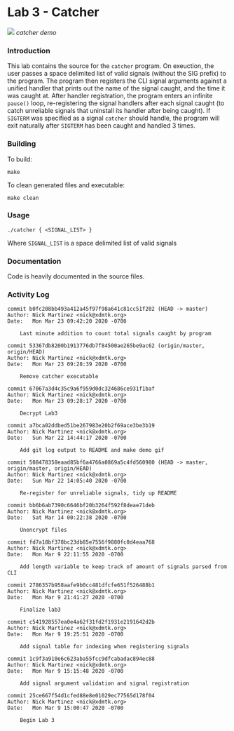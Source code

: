 # Lab 3 - Catcher

![](https://github.com/xdmtk/comp322-spring2020/blob/master/lab3/misc/catcher.gif)
_catcher demo_

### Introduction

This lab contains the source for the `catcher` program. On exeuction, the user passes a space delimited list of valid signals (without the SIG prefix) 
to the program. The program then registers the CLI signal arguments against a unified handler that prints out the name of the signal caught, and
the time it was caught at. After handler registration, the program enters an infinite `pause()` loop, re-registering the signal handlers after
each signal caught (to catch unreliable signals that uninstall its handler after being caught). If `SIGTERM` was specified as a signal `catcher` should
handle, the program will exit naturally after `SIGTERM` has been caught and handled 3 times. 

### Building 

To build: 
```
make
```

To clean generated files and executable:
```
make clean
```



### Usage

```
./catcher { <SIGNAL_LIST> }
```

Where `SIGNAL_LIST` is a space delimited list of valid signals


### Documentation
Code is heavily documented in the source files. 


### Activity Log 
```
commit b0fc208bb493a412a45f97f98a641c81cc51f202 (HEAD -> master)
Author: Nick Martinez <nick@xdmtk.org>
Date:   Mon Mar 23 09:42:20 2020 -0700

    Last minute addition to count total signals caught by program

commit 53367db8200b1913776db7f84500ae265be9ac62 (origin/master, origin/HEAD)
Author: Nick Martinez <nick@xdmtk.org>
Date:   Mon Mar 23 09:28:39 2020 -0700

    Remove catcher executable

commit 67067a3d4c35c9a6f959d0dc324686ce931f1baf
Author: Nick Martinez <nick@xdmtk.org>
Date:   Mon Mar 23 09:28:17 2020 -0700

    Decrypt Lab3

commit a7bca02ddbed51be267983e20b2f69ace3be3b19
Author: Nick Martinez <nick@xdmtk.org>
Date:   Sun Mar 22 14:44:17 2020 -0700

    Add git log output to README and make demo gif

commit 508478358eaad85bf6a4766a0869a5c4fd560980 (HEAD -> master, origin/master, origin/HEAD)
Author: Nick Martinez <nick@xdmtk.org>
Date:   Sun Mar 22 14:05:40 2020 -0700

    Re-register for unreliable signals, tidy up README

commit bb6b6ab7390c6646bf20b3264f592f8deae71deb
Author: Nick Martinez <nick@xdmtk.org>
Date:   Sat Mar 14 00:22:38 2020 -0700

    Unencrypt files

commit fd7a18bf378bc23db85e7556f9880fc0d4eaa768
Author: Nick Martinez <nick@xdmtk.org>
Date:   Mon Mar 9 22:11:55 2020 -0700

    Add length variable to keep track of amount of signals parsed from CLI

commit 2786357b958aafe9b0cc481dfcfe651f526488b1
Author: Nick Martinez <nick@xdmtk.org>
Date:   Mon Mar 9 21:41:27 2020 -0700

    Finalize lab3

commit c541928557ea0e4a62f31fd2f1931e2191642d2b
Author: Nick Martinez <nick@xdmtk.org>
Date:   Mon Mar 9 19:25:51 2020 -0700

    Add signal table for indexing when registering signals

commit 1c9f3a910e6c623aba55fcc9dfcabadac894ec88
Author: Nick Martinez <nick@xdmtk.org>
Date:   Mon Mar 9 15:15:48 2020 -0700

    Add signal argument validation and signal registration

commit 25ce667f54d1cfed88e8e01029ec77565d178f04
Author: Nick Martinez <nick@xdmtk.org>
Date:   Mon Mar 9 15:00:47 2020 -0700

    Begin Lab 3

```

